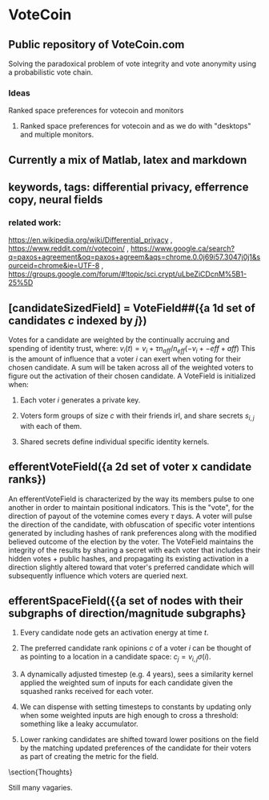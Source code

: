 # VoteCoin   
## Public repository of VoteCoin.com  
Solving the paradoxical problem of vote integrity and vote anonymity using a probabilistic vote chain.

### Ideas  
Ranked space preferences for votecoin and monitors
1. Ranked space preferences for votecoin and as we do with "desktops" and multiple monitors.


## Currently a mix of Matlab, latex and markdown  
## keywords, tags: differential privacy, efferrence copy, neural fields  
### related work:   
https://en.wikipedia.org/wiki/Differential_privacy , https://www.reddit.com/r/votecoin/ , https://www.google.ca/search?q=paxos+agreement&oq=paxos+agreem&aqs=chrome.0.0j69i57.3047j0j1&sourceid=chrome&ie=UTF-8 , https://groups.google.com/forum/#!topic/sci.crypt/uLbeZiCDcnM%5B1-25%5D

## [candidateSizedField] = VoteField##({a 1d set of candidates $c$ indexed by $j$})  

Votes for a candidate are weighted by the continually accruing and spending of identity trust, where: $v_i(t) = v_i + \tau n_{aff}/n_{eff}(-v_i + -eff + aff)$ This is the amount of influence that a voter $i$ can exert when voting for their chosen candidate. A sum will  be taken across all of the weighted voters to figure out the activation of their chosen candidate. A VoteField is initialized when:

1. Each voter $i$ generates a private key.  

2. Voters form groups of size $c$ with their friends irl, and share secrets 
$s_{i,j}$ with each of them.  

3. Shared secrets define individual specific identity kernels.



## efferentVoteField({a 2d set of voter x candidate ranks})

An efferentVoteField is characterized by the way its members pulse to one another in order to maintain positional indicators. This is the "vote", for the direction of payout of the votemine comes every $\tau$ days. A voter will pulse the direction of the candidate, with obfuscation of specific voter intentions generated by including hashes of rank preferences along with the modified believed outcome of the election by the voter. The VoteField maintains the integrity of the results by sharing a secret with each voter that includes their hidden votes + public hashes, and propagating its existing activation in a direction slightly altered toward that voter's preferred candidate which will subsequently influence which voters are queried next. 



## efferentSpaceField({{a set of nodes with their subgraphs of direction/magnitude subgraphs}

1. Every candidate node gets an activation energy at time $t$.

2. The preferred candidate rank opinions $c$ of a voter $i$ can be thought of as pointing to a location in a candidate space: $c_j = v_{i,j}\sigma(i)$.

3. A dynamically adjusted timestep (e.g. 4 years), sees a similarity kernel applied the weighted sum of inputs for each candidate given the squashed ranks received for each voter. 

4. We can dispense with setting timesteps to constants by updating only when some weighted inputs are high enough to cross a threshold: something like a leaky accumulator. 

5. Lower ranking candidates are shifted toward lower positions on the field by the matching updated preferences of the candidate for their voters as part of creating the metric for the field. 


\section{Thoughts}

Still many vagaries.
